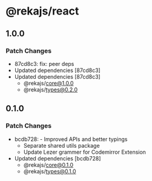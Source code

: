 # @rekajs/react

## 1.0.0

### Patch Changes

- 87cd8c3: fix: peer deps
- Updated dependencies [87cd8c3]
- Updated dependencies [87cd8c3]
  - @rekajs/core@1.0.0
  - @rekajs/types@0.2.0

## 0.1.0

### Patch Changes

- bcdb728: - Improved APIs and better typings
  - Separate shared utils package
  - Update Lezer grammer for Codemirror Extension
- Updated dependencies [bcdb728]
  - @rekajs/core@0.1.0
  - @rekajs/types@0.1.0
